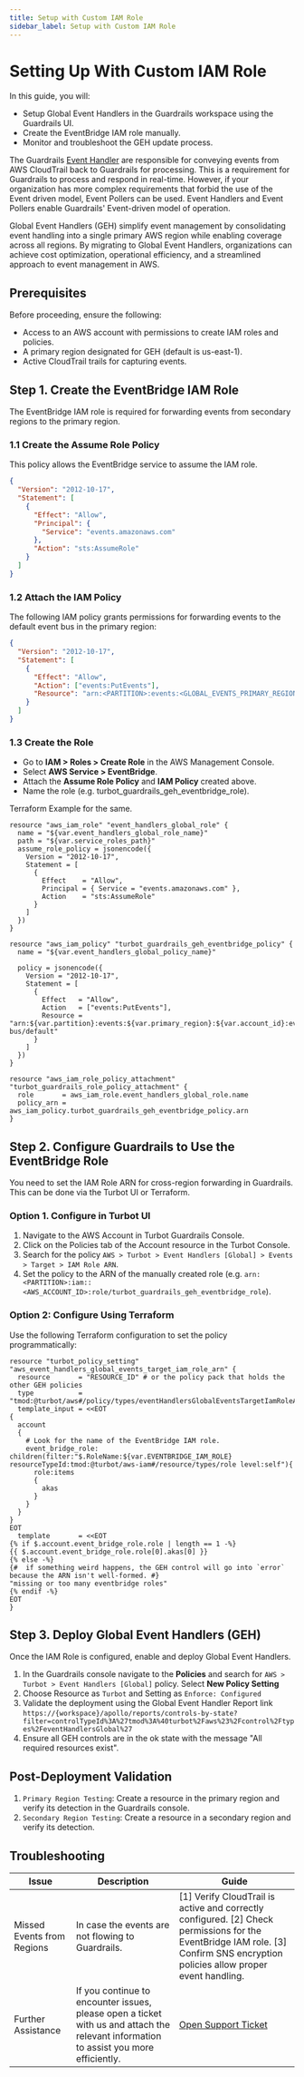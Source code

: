 ```yaml
---
title: Setup with Custom IAM Role
sidebar_label: Setup with Custom IAM Role
---
```


# Setting Up With Custom IAM Role

In this guide, you will:

- Setup Global Event Handlers in the Guardrails workspace using the Guardrails UI.
- Create the EventBridge IAM role manually.
- Monitor and troubleshoot the GEH update process.

The Guardrails [Event Handler](/guardrails/docs/reference/glossary#event-handler) are responsible for conveying events from AWS CloudTrail back to Guardrails for processing. This is a requirement for Guardrails to process and respond in real-time. However, if your organization has more complex requirements that forbid the use of the Event driven model, Event Pollers can be used. Event Handlers and Event Pollers enable Guardrails' Event-driven model of operation.

Global Event Handlers (GEH) simplify event management by consolidating event handling into a single primary AWS region while enabling coverage across all regions. By migrating to Global Event Handlers, organizations can achieve cost optimization, operational efficiency, and a streamlined approach to event management in AWS.

## Prerequisites

Before proceeding, ensure the following:

- Access to an AWS account with permissions to create IAM roles and policies.
- A primary region designated for GEH (default is us-east-1).
- Active CloudTrail trails for capturing events.

## Step 1. Create the EventBridge IAM Role

The EventBridge IAM role is required for forwarding events from secondary regions to the primary region.

### 1.1 Create the Assume Role Policy

This policy allows the EventBridge service to assume the IAM role.

```json
{
  "Version": "2012-10-17",
  "Statement": [
    {
      "Effect": "Allow",
      "Principal": {
        "Service": "events.amazonaws.com"
      },
      "Action": "sts:AssumeRole"
    }
  ]
}
```

### 1.2 Attach the IAM Policy

The following IAM policy grants permissions for forwarding events to the default event bus in the primary region:

```json
{
  "Version": "2012-10-17",
  "Statement": [
    {
      "Effect": "Allow",
      "Action": ["events:PutEvents"],
      "Resource": "arn:<PARTITION>:events:<GLOBAL_EVENTS_PRIMARY_REGION>:<AWS_ACCOUNT_ID>:event-bus/default"
    }
  ]
}
```

### 1.3 Create the Role

- Go to **IAM > Roles > Create Role** in the AWS Management Console.
- Select **AWS Service > EventBridge**.
- Attach the **Assume Role Policy** and **IAM Policy** created above.
- Name the role (e.g. turbot_guardrails_geh_eventbridge_role).

Terraform Example for the same.

```hcl
resource "aws_iam_role" "event_handlers_global_role" {
  name = "${var.event_handlers_global_role_name}"
  path = "${var.service_roles_path}"
  assume_role_policy = jsonencode({
    Version = "2012-10-17",
    Statement = [
      {
        Effect    = "Allow",
        Principal = { Service = "events.amazonaws.com" },
        Action    = "sts:AssumeRole"
      }
    ]
  })
}

resource "aws_iam_policy" "turbot_guardrails_geh_eventbridge_policy" {
  name = "${var.event_handlers_global_policy_name}"

  policy = jsonencode({
    Version = "2012-10-17",
    Statement = [
      {
        Effect   = "Allow",
        Action   = ["events:PutEvents"],
        Resource = "arn:${var.partition}:events:${var.primary_region}:${var.account_id}:event-bus/default"
      }
    ]
  })
}

resource "aws_iam_role_policy_attachment" "turbot_guardrails_role_policy_attachment" {
  role       = aws_iam_role.event_handlers_global_role.name
  policy_arn = aws_iam_policy.turbot_guardrails_geh_eventbridge_policy.arn
}
```

## Step 2. Configure Guardrails to Use the EventBridge Role

You need to set the IAM Role ARN for cross-region forwarding in Guardrails. This can be done via the Turbot UI or Terraform.

### Option 1. Configure in Turbot UI

1. Navigate to the AWS Account in Turbot Guardrails Console.
2. Click on the Policies tab of the Account resource in the Turbot Console.
3. Search for the policy `AWS > Turbot > Event Handlers [Global] > Events > Target > IAM Role ARN`.
4. Set the policy to the ARN of the manually created role (e.g. `arn:<PARTITION>:iam::<AWS_ACCOUNT_ID>:role/turbot_guardrails_geh_eventbridge_role`).

### Option 2: Configure Using Terraform

Use the following Terraform configuration to set the policy programmatically:

```hcl
resource "turbot_policy_setting" "aws_event_handlers_global_events_target_iam_role_arn" {
  resource       = "RESOURCE_ID" # or the policy pack that holds the other GEH policies
  type           = "tmod:@turbot/aws#/policy/types/eventHandlersGlobalEventsTargetIamRoleArn"
  template_input = <<EOT
{
  account
  {
    # Look for the name of the EventBridge IAM role.
    event_bridge_role: children(filter:"$.RoleName:${var.EVENTBRIDGE_IAM_ROLE} resourceTypeId:tmod:@turbot/aws-iam#/resource/types/role level:self"){
      role:items
      {
        akas
      }
    }
  }
}
EOT
  template       = <<EOT
{% if $.account.event_bridge_role.role | length == 1 -%}
{{ $.account.event_bridge_role.role[0].akas[0] }}
{% else -%}
{#  if something weird happens, the GEH control will go into `error` because the ARN isn't well-formed. #}
"missing or too many eventbridge roles"
{% endif -%}
EOT
}
```

## Step 3. Deploy Global Event Handlers (GEH)

Once the IAM Role is configured, enable and deploy Global Event Handlers.

1. In the Guardrails console navigate to the **Policies** and search for `AWS > Turbot > Event Handlers [Global]` policy. Select **New Policy Setting**
2. Choose Resource as `Turbot` and Setting as `Enforce: Configured`
3. Validate the deployment using the Global Event Handler Report link
   `https://{workspace}/apollo/reports/controls-by-state?filter=controlTypeId%3A%27tmod%3A%40turbot%2Faws%23%2Fcontrol%2Ftypes%2FeventHandlersGlobal%27`
4. Ensure all GEH controls are in the ok state with the message "All required resources exist".

## Post-Deployment Validation

1. `Primary Region Testing`: Create a resource in the primary region and verify its detection in the Guardrails console.
2. `Secondary Region Testing`: Create a resource in a secondary region and verify its detection.

## Troubleshooting

| Issue                      | Description                                                                                                                           | Guide                                                                                                                                                                          |
| -------------------------- | ------------------------------------------------------------------------------------------------------------------------------------- | ------------------------------------------------------------------------------------------------------------------------------------------------------------------------------ |
| Missed Events from Regions | In case the events are not flowing to Guardrails.                                                                                     | [1] Verify CloudTrail is active and correctly configured. [2] Check permissions for the EventBridge IAM role. [3] Confirm SNS encryption policies allow proper event handling. |
| Further Assistance         | If you continue to encounter issues, please open a ticket with us and attach the relevant information to assist you more efficiently. | [Open Support Ticket](https://support.turbot.com)                                                                                                                              |
